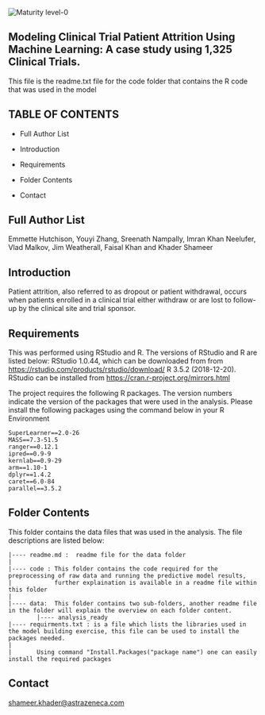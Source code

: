 ![Maturity level-0](https://img.shields.io/badge/Maturity%20Level-ML--0-red)

Modeling Clinical Trial Patient Attrition Using Machine Learning: A case study using 1,325 Clinical Trials.
---------------------------------------------------------------------------------------------------------------
This file is the readme.txt file for the code folder that contains the R code that was used in the model


TABLE OF CONTENTS
-----------------

* Full Author List

* Introduction

* Requirements

* Folder Contents

* Contact

Full Author List
----------------
Emmette Hutchison, Youyi Zhang, Sreenath Nampally, Imran Khan Neelufer, Vlad Malkov, Jim Weatherall, Faisal Khan and Khader Shameer 


Introduction
------------
Patient attrition, also referred to as dropout or patient withdrawal, occurs when patients enrolled 
in a clinical trial either withdraw or are lost to follow-up by the clinical site and trial sponsor.


Requirements
------------
This was performed using RStudio and R. The versions of RStudio and R are listed below:
RStudio 1.0.44, which can be downloaded from from https://rstudio.com/products/rstudio/download/ 
R 3.5.2 (2018-12-20). RStudio can be installed from https://cran.r-project.org/mirrors.html

The project requires the following R packages. The version numbers indicate the version of the packages 
that were used in the analysis. Please install the following packages using the command below in your R
Environment

	SuperLearner==2.0-26
	MASS==7.3-51.5
	ranger==0.12.1
	ipred==0.9-9
	kernlab==0.9-29
	arm==1.10-1
	dplyr==1.4.2
	caret==6.0-84
	parallel==3.5.2

Folder Contents
----------------
This folder contains the data files that was used in the analysis. The file descriptions are listed below:

```
|---- readme.md :  readme file for the data folder
|
|---- code : This folder contains the code required for the preprocessing of raw data and running the predictive model results,
|			 further explaination is available in a readme file within this folder
|
|---- data:  This folder contains two sub-folders, another readme file in the folder will explain the overview on each folder content.
		|---- analysis_ready
|---- requirments.txt : is a file which lists the libraries used in the model building exercise, this file can be used to install the packages needed.
|		
|		Using command "Install.Packages("package name") one can easily install the required packages
```

Contact
--------
shameer.khader@astrazeneca.com
